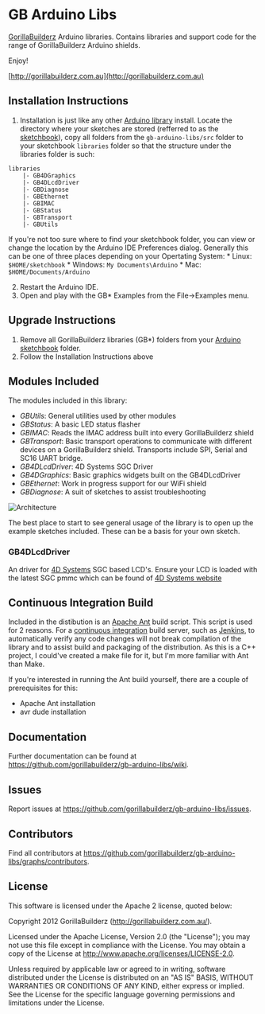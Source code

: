 # GB Arduino Libs

[GorillaBuilderz](http://gorillabuilderz.com.au) Arduino libraries. Contains libraries and support code for the range of GorillaBuilderz Arduino shields.

Enjoy!

[http://gorillabuilderz.com.au](http://gorillabuilderz.com.au)


## Installation Instructions
1. Installation is just like any other [Arduino library][libraries] install. Locate the directory where your sketches are stored (refferred to as the [sketchbook][environment]), copy all folders from the `gb-arduino-libs/src` folder to your sketchbook `libraries` folder so that the structure under the libraries folder is such:
```
libraries
    |- GB4DGraphics
    |- GB4DLcdDriver
    |- GBDiagnose
    |- GBEthernet
    |- GBIMAC
    |- GBStatus
    |- GBTransport
    |- GBUtils
```   
If you're not too sure where to find your sketchbook folder, you can view or change the location by the Arduino IDE Preferences dialog. Generally this can be one of three places depending on your Opertating System:
    * Linux: `$HOME/sketchbook`
    * Windows: `My Documents\Arduino`
    * Mac: `$HOME/Documents/Arduino`

2. Restart the Arduino IDE.
3. Open and play with the GB* Examples from the File->Examples menu.

## Upgrade Instructions
1. Remove all GorillaBuilderz libraries (GB*) folders from your [Arduino sketchbook][environment] folder.
2. Follow the Installation Instructions above

## Modules Included

The modules included in this library:

* *GBUtils*: General utilities used by other modules
* *GBStatus*: A basic LED status flasher
* *GBIMAC*: Reads the IMAC address built into every GorillaBuilderz shield
* *GBTransport*: Basic transport operations to communicate with different devices on a GorillaBuilderz shield. Transports include SPI, Serial and SC16 UART bridge.
* *GB4DLcdDriver*: 4D Systems SGC Driver 
* *GB4DGraphics*: Basic graphics widgets built on the GB4DLcdDriver 
* *GBEthernet*: Work in progress support for our WiFi shield
* *GBDiagnose*: A suit of sketches to assist troubleshooting

![Architecture](gb-arduino-libs/raw/master/docs/Achitecture.png) 

The best place to start to see general usage of the library is to open up the example sketches included. These can be a basis for your own sketch.

### GB4DLcdDriver

An driver for [4D Systems](http://gorillabuilderz.com.au/shop/tag/4d-systems/) SGC based LCD's. Ensure your LCD is loaded with the latest SGC pmmc which can be found of [4D Systems website](http://www.4dsystems.com.au/)

## Continuous Integration Build

Included in the distibution is an [Apache Ant](http://ant.apache.org/) build script. This script is used for 2 reasons. For a [continuous integration](http://en.wikipedia.org/wiki/Continuous_integration) build server, such as [Jenkins](http://jenkins-ci.org/), to automatically verify any code changes will not break compilation of the library and to assist build and packaging of the distribution. As this is a C++ project, I could've created a make file for it, but I'm more familiar with Ant than Make.

If you're interested in running the Ant build yourself, there are a couple of prerequisites for this:

* Apache Ant installation
* avr dude installation

[libraries]: http://arduino.cc/it/Reference/Libraries  "Arduino Libraries"
[environment]: http://arduino.cc/en/Guide/Environment "Arduino Environment"

## Documentation

Further documentation can be found at https://github.com/gorillabuilderz/gb-arduino-libs/wiki.

## Issues

Report issues at https://github.com/gorillabuilderz/gb-arduino-libs/issues.

## Contributors

Find all contributors at https://github.com/gorillabuilderz/gb-arduino-libs/graphs/contributors.

## License

This software is licensed under the Apache 2 license, quoted below:

Copyright 2012 GorillaBuilderz (http://gorillabuilderz.com.au/).

Licensed under the Apache License, Version 2.0 (the "License"); you may not use this file except in compliance with the License. You may obtain a copy of the License at http://www.apache.org/licenses/LICENSE-2.0.

Unless required by applicable law or agreed to in writing, software distributed under the License is distributed on an "AS IS" BASIS, WITHOUT WARRANTIES OR CONDITIONS OF ANY KIND, either express or implied. See the License for the specific language governing permissions and limitations under the License.
